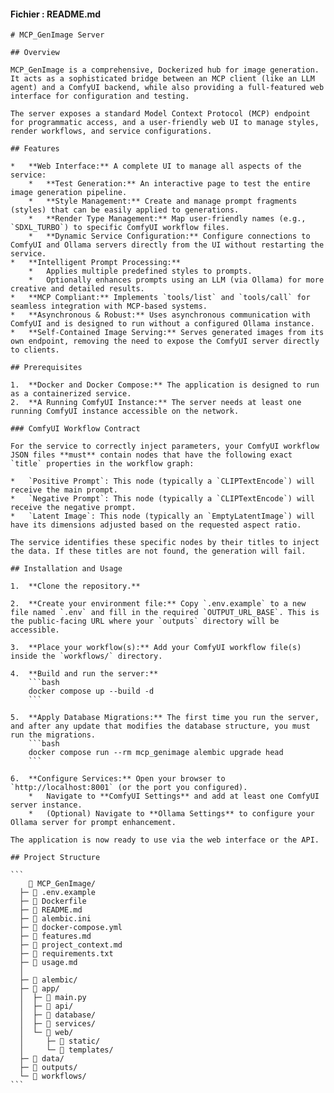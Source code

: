 #### Fichier : README.md
    # MCP_GenImage Server

    ## Overview

    MCP_GenImage is a comprehensive, Dockerized hub for image generation. It acts as a sophisticated bridge between an MCP client (like an LLM agent) and a ComfyUI backend, while also providing a full-featured web interface for configuration and testing.

    The server exposes a standard Model Context Protocol (MCP) endpoint for programmatic access, and a user-friendly web UI to manage styles, render workflows, and service configurations.

    ## Features

    *   **Web Interface:** A complete UI to manage all aspects of the service:
        *   **Test Generation:** An interactive page to test the entire image generation pipeline.
        *   **Style Management:** Create and manage prompt fragments (styles) that can be easily applied to generations.
        *   **Render Type Management:** Map user-friendly names (e.g., `SDXL_TURBO`) to specific ComfyUI workflow files.
        *   **Dynamic Service Configuration:** Configure connections to ComfyUI and Ollama servers directly from the UI without restarting the service.
    *   **Intelligent Prompt Processing:**
        *   Applies multiple predefined styles to prompts.
        *   Optionally enhances prompts using an LLM (via Ollama) for more creative and detailed results.
    *   **MCP Compliant:** Implements `tools/list` and `tools/call` for seamless integration with MCP-based systems.
    *   **Asynchronous & Robust:** Uses asynchronous communication with ComfyUI and is designed to run without a configured Ollama instance.
    *   **Self-Contained Image Serving:** Serves generated images from its own endpoint, removing the need to expose the ComfyUI server directly to clients.

    ## Prerequisites

    1.  **Docker and Docker Compose:** The application is designed to run as a containerized service.
    2.  **A Running ComfyUI Instance:** The server needs at least one running ComfyUI instance accessible on the network.

    ### ComfyUI Workflow Contract

    For the service to correctly inject parameters, your ComfyUI workflow JSON files **must** contain nodes that have the following exact `title` properties in the workflow graph:

    *   `Positive Prompt`: This node (typically a `CLIPTextEncode`) will receive the main prompt.
    *   `Negative Prompt`: This node (typically a `CLIPTextEncode`) will receive the negative prompt.
    *   `Latent Image`: This node (typically an `EmptyLatentImage`) will have its dimensions adjusted based on the requested aspect ratio.

    The service identifies these specific nodes by their titles to inject the data. If these titles are not found, the generation will fail.

    ## Installation and Usage

    1.  **Clone the repository.**

    2.  **Create your environment file:** Copy `.env.example` to a new file named `.env` and fill in the required `OUTPUT_URL_BASE`. This is the public-facing URL where your `outputs` directory will be accessible.

    3.  **Place your workflow(s):** Add your ComfyUI workflow file(s) inside the `workflows/` directory.

    4.  **Build and run the server:**
        ```bash
        docker compose up --build -d
        ```

    5.  **Apply Database Migrations:** The first time you run the server, and after any update that modifies the database structure, you must run the migrations.
        ```bash
        docker compose run --rm mcp_genimage alembic upgrade head
        ```

    6.  **Configure Services:** Open your browser to `http://localhost:8001` (or the port you configured).
        *   Navigate to **ComfyUI Settings** and add at least one ComfyUI server instance.
        *   (Optional) Navigate to **Ollama Settings** to configure your Ollama server for prompt enhancement.

    The application is now ready to use via the web interface or the API.

    ## Project Structure

    ```
        📁 MCP_GenImage/
      ├─ 📄 .env.example
      ├─ 📄 Dockerfile
      ├─ 📄 README.md
      ├─ 📄 alembic.ini
      ├─ 📄 docker-compose.yml
      ├─ 📄 features.md
      ├─ 📄 project_context.md
      ├─ 📄 requirements.txt
      ├─ 📄 usage.md
      │
      ├─ 📁 alembic/
      ├─ 📁 app/
      │  ├─ 📄 main.py
      │  ├─ 📁 api/
      │  ├─ 📁 database/
      │  ├─ 📁 services/
      │  └─ 📁 web/
      │     ├─ 📁 static/
      │     └─ 📁 templates/
      ├─ 📁 data/
      ├─ 📁 outputs/
      └─ 📁 workflows/
    ```